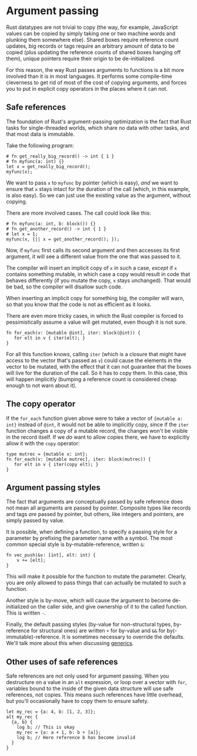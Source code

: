 # Argument passing

Rust datatypes are not trivial to copy (the way, for example,
JavaScript values can be copied by simply taking one or two machine
words and plunking them somewhere else). Shared boxes require
reference count updates, big records or tags require an arbitrary
amount of data to be copied (plus updating the reference counts of
shared boxes hanging off them), unique pointers require their origin
to be de-initialized.

For this reason, the way Rust passes arguments to functions is a bit
more involved than it is in most languages. It performs some
compile-time cleverness to get rid of most of the cost of copying
arguments, and forces you to put in explicit copy operators in the
places where it can not.

## Safe references

The foundation of Rust's argument-passing optimization is the fact
that Rust tasks for single-threaded worlds, which share no data with
other tasks, and that most data is immutable.

Take the following program:

    # fn get_really_big_record() -> int { 1 }
    # fn myfunc(a: int) {}
    let x = get_really_big_record();
    myfunc(x);

We want to pass `x` to `myfunc` by pointer (which is easy), *and* we
want to ensure that `x` stays intact for the duration of the call
(which, in this example, is also easy). So we can just use the
existing value as the argument, without copying.

There are more involved cases. The call could look like this:

    # fn myfunc(a: int, b: block()) {}
    # fn get_another_record() -> int { 1 }
    # let x = 1;
    myfunc(x, {|| x = get_another_record(); });

Now, if `myfunc` first calls its second argument and then accesses its
first argument, it will see a different value from the one that was
passed to it.

The compiler will insert an implicit copy of `x` in such a case,
*except* if `x` contains something mutable, in which case a copy would
result in code that behaves differently (if you mutate the copy, `x`
stays unchanged). That would be bad, so the compiler will disallow
such code.

When inserting an implicit copy for something big, the compiler will
warn, so that you know that the code is not as efficient as it looks.

There are even more tricky cases, in which the Rust compiler is forced
to pessimistically assume a value will get mutated, even though it is
not sure.

    fn for_each(v: [mutable @int], iter: block(@int)) {
       for elt in v { iter(elt); }
    }

For all this function knows, calling `iter` (which is a closure that
might have access to the vector that's passed as `v`) could cause the
elements in the vector to be mutated, with the effect that it can not
guarantee that the boxes will live for the duration of the call. So it
has to copy them. In this case, this will happen implicitly (bumping a
reference count is considered cheap enough to not warn about it).

## The copy operator

If the `for_each` function given above were to take a vector of
`{mutable a: int}` instead of `@int`, it would not be able to
implicitly copy, since if the `iter` function changes a copy of a
mutable record, the changes won't be visible in the record itself. If
we *do* want to allow copies there, we have to explicitly allow it
with the `copy` operator:

    type mutrec = {mutable x: int};
    fn for_each(v: [mutable mutrec], iter: block(mutrec)) {
       for elt in v { iter(copy elt); }
    }

## Argument passing styles

The fact that arguments are conceptually passed by safe reference does
not mean all arguments are passed by pointer. Composite types like
records and tags *are* passed by pointer, but others, like integers
and pointers, are simply passed by value.

It is possible, when defining a function, to specify a passing style
for a parameter by prefixing the parameter name with a symbol. The
most common special style is by-mutable-reference, written `&`:

    fn vec_push(&v: [int], elt: int) {
        v += [elt];
    }

This will make it possible for the function to mutate the parameter.
Clearly, you are only allowed to pass things that can actually be
mutated to such a function.

Another style is by-move, which will cause the argument to become
de-initialized on the caller side, and give ownership of it to the
called function. This is written `-`.

Finally, the default passing styles (by-value for non-structural
types, by-reference for structural ones) are written `+` for by-value
and `&&` for by(-immutable)-reference. It is sometimes necessary to
override the defaults. We'll talk more about this when discussing
[generics][gens].

[gens]: generic.html

## Other uses of safe references

Safe references are not only used for argument passing. When you
destructure on a value in an `alt` expression, or loop over a vector
with `for`, variables bound to the inside of the given data structure
will use safe references, not copies. This means such references have
little overhead, but you'll occasionally have to copy them to ensure
safety.

    let my_rec = {a: 4, b: [1, 2, 3]};
    alt my_rec {
      {a, b} {
        log b; // This is okay
        my_rec = {a: a + 1, b: b + [a]};
        log b; // Here reference b has become invalid
      }
    }
